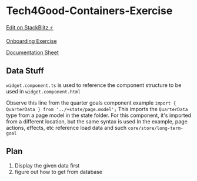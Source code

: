 # Tech4Good-Containers-Exercise

[Edit on StackBlitz ⚡️](https://stackblitz.com/edit/longtermgoals-setup-z4ayec)

[Onboarding Exercise](https://docs.google.com/document/d/1x-7JrtLswwFnXD_ggjxILC8rLLksC5IL6D9qCLLMxgo/edit#)

[Documentation Sheet](https://docs.google.com/spreadsheets/d/127ckUnuKAWPYyK6D7W4JT7aJpRG2uEZgf7zfhjXwLmU/edit#gid=0)

## Data Stuff
`widget.component.ts` is used to reference the component structure to be used in `widget.component.html`

Observe this line from the quarter goals component example
`import { QuarterData } from '../+state/page.model';`
This imports the `QuarterData` type from a page model in the state folder. For this component, it's imported from a different location, but the same syntax is used
In the example, page actions, effects, etc reference load data and such
`core/store/long-term-goal`

## Plan
1. Display the given data first
2. figure out how to get from database